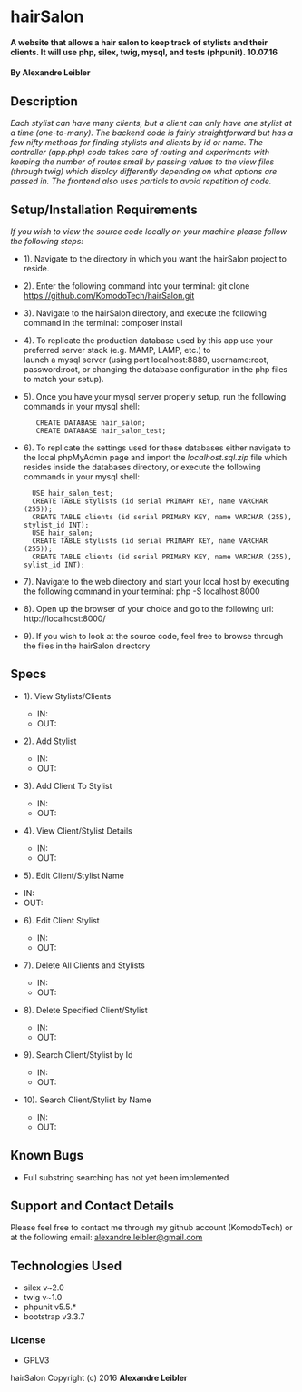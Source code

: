 # hairSalon

#### A website that allows a hair salon to keep track of stylists and their clients. It will use php, silex, twig, mysql, and tests (phpunit). 10.07.16

#### By **Alexandre Leibler**


## Description

_Each stylist can have many clients, but a client can only have one stylist at a time (one-to-many). The backend code is fairly straightforward but has a few nifty methods for finding stylists and clients by id or name. The controller (app.php) code takes care of routing and experiments with keeping the number of routes small by passing values to the view files (through twig) which display differently depending on what options are passed in. The frontend also uses partials to avoid repetition of code._


## Setup/Installation Requirements

_If you wish to view the source code locally on your machine please follow the following steps:_

  +  1). Navigate to the directory in which you want the hairSalon project to reside.

  +  2). Enter the following command into your terminal:
        git clone https://github.com/KomodoTech/hairSalon.git

  +  3). Navigate to the hairSalon directory, and execute the following command in the terminal:
          composer install
  
  +  4). To replicate the production database used by this app use your preferred server stack (e.g. MAMP, LAMP, etc.) to   
         launch a mysql server (using port localhost:8889, username:root, password:root, or changing the database 
         configuration in the php files to match your setup).
  
  +  5). Once you have your mysql server properly setup, run the following commands in your mysql shell:
         
            CREATE DATABASE hair_salon;
            CREATE DATABASE hair_salon_test;
  
  +  6). To replicate the settings used for these databases either navigate to the local phpMyAdmin page and import the 
         _localhost.sql.zip_ file which resides inside the databases directory, or execute the following commands in your 
         mysql shell:
         
           USE hair_salon_test;
           CREATE TABLE stylists (id serial PRIMARY KEY, name VARCHAR (255));
           CREATE TABLE clients (id serial PRIMARY KEY, name VARCHAR (255), stylist_id INT);
           USE hair_salon;
           CREATE TABLE stylists (id serial PRIMARY KEY, name VARCHAR (255));
           CREATE TABLE clients (id serial PRIMARY KEY, name VARCHAR (255), sylist_id INT);

  +  7). Navigate to the web directory and start your local host by executing the following command in your terminal:
          php -S localhost:8000

  +  8). Open up the browser of your choice and go to the following url:
          http://localhost:8000/

  +  9). If you wish to look at the source code, feel free to browse through the files in the hairSalon directory


## Specs

* 1). View Stylists/Clients
  + IN:  
  + OUT: 

* 2). Add Stylist
  + IN:  
  + OUT: 

* 3). Add Client To Stylist
  + IN:  
  + OUT: 

* 4). View Client/Stylist Details
  + IN:  
  + OUT: 

 * 5). Edit Client/Stylist Name
  + IN:  
  + OUT: 

* 6). Edit Client Stylist
  + IN: 
  + OUT: 

* 7). Delete All Clients and Stylists
  + IN:
  + OUT:

* 8). Delete Specified Client/Stylist
  + IN:
  + OUT:
  
* 9). Search Client/Stylist by Id
  + IN:
  + OUT:
 
* 10). Search Client/Stylist by Name
  + IN:
  + OUT:

## Known Bugs

+ Full substring searching has not yet been implemented


## Support and Contact Details

Please feel free to contact me through my github account (KomodoTech) or at the following email:
    alexandre.leibler@gmail.com

## Technologies Used

* silex v~2.0
* twig v~1.0
* phpunit v5.5.*
* bootstrap v3.3.7



### License

* GPLV3

hairSalon Copyright (c) 2016 **Alexandre Leibler**
